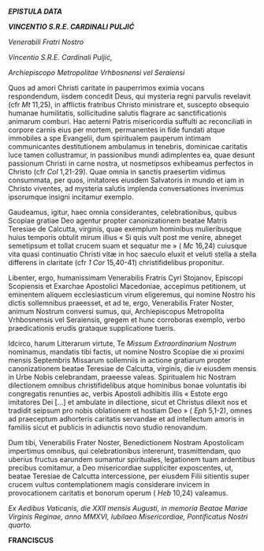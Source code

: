 ***EPISTULA DATA***

***VINCENTIO S.R.E. CARDINALI PULJIĆ***

*Venerabili Fratri Nostro*

*Vincentio S.R.E. Cardinali Puljić,*

*Archiepiscopo Metropolitae Vrhbosnensi vel Seraiensi*

Quos ad amori Christi caritate in pauperrimos eximia vocans respondendum, iisdem concedit Deus, qui mysteria regni parvulis revelavit (cfr *Mt* 11,25), in afflictis fratribus Christo ministrare et, suscepto obsequio humanae humilitatis, sollicitudine salutis flagrare ac sanctificationis animarum comburi. Hac aeterni Patris misericordia suffulti ac reconciliati in corpore carnis eius per mortem, permanentes in fide fundati atque immobiles a spe Evangelii, dum spiritualem pauperum intimam communicantes destitutionem ambulamus in tenebris, dominicae caritatis luce tamen collustramur, in passionibus mundi adimplentes ea, quae desunt passionum Christi in carne nostra, ut nosmetipsos exhibeamus perfectos in Christo (cfr *Col* 1,21-29). Quae omnia in sanctis praesertim vidimus consummata, per quos, imitatores eiusdem Salvatoris in mundo et iam in Christo viventes, ad mysteria salutis implenda conversationes invenimus ipsorumque insigni incitamur exemplo.

Gaudeamus, igitur, haec omnia considerantes, celebrationibus, quibus Scopiae gratiae Deo agentur propter canonizationem beatae Matris Teresiae de Calcutta, virginis, quae exemplum hominibus mulieribusque huius temporis obtulit mirum illius « Si quis vult post me venire, abneget semetipsum et tollat crucem suam et sequatur me » ( *Mc* 16,24) cuiusque vita quasi continuatio Christi vitæ in hoc saeculo eluxit et veluti stella a stella differens in claritate (cfr *1 Cor* 15,40-41) christifidelibus proponitur.

Libenter, ergo, humanissimam Venerabilis Fratris Cyri Stojanov, Episcopi Scopiensis et Exarchae Apostolici Macedoniae, accepimus petitionem, ut eminentem aliquem ecclesiasticum virum eligeremus, qui nomine Nostro his dictis sollemnibus praeesset, et ad te, ergo, Venerabilis Frater Noster, animum Nostrum conversi sumus, qui, Archiepiscopus Metropolita Vrhbosnensis vel Seraiensis, gregem et hunc corroboras exemplo, verbo praedicationis erudis grataque supplicatione tueris.

Idcirco, harum Litterarum virtute, Te *Missum Extraordinarium Nostrum* nominamus, mandatis tibi factis, ut nomine Nostro Scopiae die xi proximi mensis Septembris Missarum sollemniis in actione gratiarum propter canonizationem beatae Teresiae de Calcutta, virginis, die iv eiusdem mensis in Urbe Nobis celebrandam, praeesse valeas. Spiritualem hic Nostram dilectionem omnibus christifidelibus atque hominibus bonae voluntatis ibi congregatis renunties ac, verbis Apostoli adhibitis illis « Estote ergo imitatores Dei […] et ambulate in dilectione, sicut et Christus dilexit nos et tradidit seipsum pro nobis oblationem et hostiam Deo » ( *Eph* 5,1-2), omnes ad praeceptum adhorteris caritatis servandae et ad intellectum amoris in familiis sicut et publicis in adiunctis novo studio renovandum.

Dum tibi, Venerabilis Frater Noster, Benedictionem Nostram Apostolicam impertimus omnibus, qui celebrationibus intererunt, trasmittendam, quo uberius fructus earundem sumantur spirituales, legationem tuam ardentibus precibus comitamur, a Deo misericordiae suppliciter exposcentes, ut, beatae Teresiae de Calcutta intercessione, per eiusdem Filii sitientis super crucem vultus contemplationem magis considerare invicem in provocationem caritatis et bonorum operum ( *Heb* 10,24) valeamus.

*Ex Aedibus Vaticanis, die XXII mensis Augusti, in memoria Beatae Mariae Virginis Reginae, anno MMXVI, Iubilaeo Misericordiae, Pontificatus Nostri quarto.*

**FRANCISCUS**